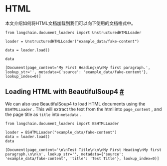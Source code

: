 


HTML
===========================================================

本文介绍如何将HTML文档加载到我们可以向下使用的文档格式中。
 







```
from langchain.document_loaders import UnstructuredHTMLLoader

```










```
loader = UnstructuredHTMLLoader("example_data/fake-content")

```










```
data = loader.load()

```










```
data

```








```
[Document(page_content='My First Heading\n\nMy first paragraph.', lookup_str='', metadata={'source': 'example_data/fake-content'}, lookup_index=0)]

```







 Loading HTML with BeautifulSoup4
 [#](#loading-html-with-beautifulsoup4 "Permalink to this headline")
-------------------------------------------------------------------------------------------------------



 We can also use BeautifulSoup4 to load HTML documents using the
 `BSHTMLLoader`
 . This will extract the text from the html into
 `page_content`
 , and the page title as
 `title`
 into
 `metadata`
 .
 







```
from langchain.document_loaders import BSHTMLLoader

```










```
loader = BSHTMLLoader("example_data/fake-content")
data = loader.load()
data

```








```
[Document(page_content='\n\nTest Title\n\n\nMy First Heading\nMy first paragraph.\n\n\n', lookup_str='', metadata={'source': 'example_data/fake-content', 'title': 'Test Title'}, lookup_index=0)]

```









